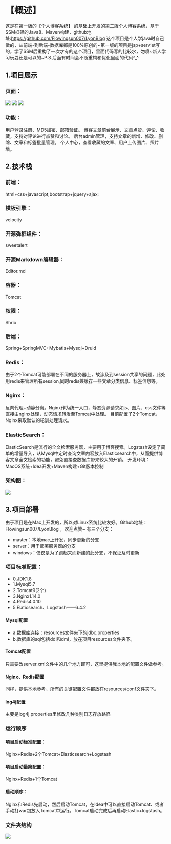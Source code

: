 # 【概述】
这是在第一版的【个人博客系统】 的基础上开发的第二版个人博客系统，基于SSM框架的Java8、Maven构建，github地址:https://github.com/Flowingsun007/LyonBlog
这个项目是个人学java时自己做的，从前端-到后端-数据库都是100%原创的~第一版的项目是jsp+servlet写的，学了SSM后重构了一次才有的这个项目，里面代码写的比较水，勿喷~新人学习玩耍还是可以的~P.S.后面有时间会不断重构和优化里面的代码^_^
## 1.项目展示
### 页面：
![](https://pic3.zhimg.com/v2-8938aa61be97b55c37009744c761a44a_r.jpg)
![](https://pic3.zhimg.com/v2-cdc3a4b107a010dc54203b33bfc50176_r.jpg)
![](https://pic2.zhimg.com/v2-5f1e438570a24223d22356e0e48c91ed_r.jpg)
### 功能：
用户登录注册、MD5加密、邮箱验证。
博客文章前台展示、文章点赞、评论、收藏，支持对评论进行点赞和讨论。
后台admin管理，支持文章的新增、修改、删除、文章和标签批量管理。
个人中心，查看收藏的文章、用户上传图片、照片墙。
## 2.技术栈
### 前端：
html+css+javascript;bootstrap+jquery+ajax;
### 模板引擎：
velocity
### 开源弹框组件：
sweetalert
### 开源Markdown编辑器：
Editor.md
### 容器：
Tomcat
### 权限：
Shrio
### 后端：
Spring+SpringMVC+Mybatis+Mysql+Druid
### Redis：
由于2个Tomcat可能部署在不同的服务器上，故涉及到session共享的问题，此处用redis来管理所有session,同时redis兼缓存一些文章分类信息、标签信息等。
### Nginx：
反向代理+动静分离。Nginx作为统一入口，静态资源请求如js、图片、css文件等直接由nginx处理，动态请求转发至Tomcat中处理。
目前配置了2个Tomcat，Nginx采取默认的轮训处理请求。
### ElasticSearch：
ElasticSearch是流行的全文检索服务器，主要用于博客搜索。Logstash设定了简单的增量导入，从Mysql中定时查询文章内容放入Elasticsearch中，从而提供博客文章全文检索的功能，避免直接查数据库带来较大的开销。
开发环境：
MacOS系统+Idea开发+Maven构建+Git版本控制
### 架构图：
![](https://pic3.zhimg.com/80/v2-72fae8ab4a314f253d214dcb3f70d80e_hd.jpg)
## 3.项目部署
由于项目是在Mac上开发的，所以对Linux系统比较友好。Github地址：Flowingsun007/LyonBlog ，欢迎点赞~
有三个分支：
* master：本地mac上开发，同步更新的分支
* server：用于部署服务器的分支
* windows：仅仅是为了跑起来而新建的此分支，不保证及时更新
### 项目标准配置：
* 0.JDK1.8
* 1.Mysql5.7
* 2.Tomcat9(2个)
* 3.Nginx1.14.0
* 4.Redis4.0.10
* 5.Elaticsearch、Logstash——6.4.2
#### Mysql配置
* a.数据库连接：resources文件夹下的jdbc.properties
* b.数据库的sql包括ddl和dml，放在项目resources文件夹下。
#### Tomcat配置
只需要改server.xml文件中的几个地方即可，这里提供我本地的配置文件做参考。
#### Nginx、Redis配置
同样，提供本地参考，所有的关键配置文件都放在resources/conf文件夹下。
#### log4j配置
主要是log4j.properties里修改几种类别日志存放路径
### 运行顺序
#### 项目启动标准配置：
Nginx+Redis+2个Tomcat+Elasticsearch+Logstash
#### 项目启动最简配置：
Nginx+Redis+1个Tomcat
#### 启动顺序：
Nginx和Redis先启动，然后启动Tomcat，在Idea中可以直接启动Tomcat、或者手动打war包放入Tomcat中运行。Tomcat启动完成后再启动Elastic+logstash。
### 文件夹结构
![](https://pic1.zhimg.com/80/v2-a95cec3239527b265b191c368e888e04_hd.jpg)
